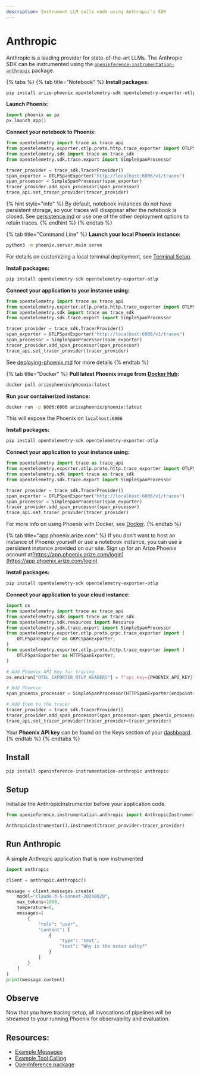 ```yaml
---
description: Instrument LLM calls made using Anthropic's SDK
---
```


# Anthropic

Anthropic is a leading provider for state-of-the-art LLMs. The Anthropic SDK can be instrumented using the [`openinference-instrumentation-anthropic`](https://github.com/Arize-ai/openinference/tree/main/python/instrumentation/openinference-instrumentation-anthropic) package.

{% tabs %}
{% tab title="Notebook" %}
**Install packages:**

```bash
pip install arize-phoenix opentelemetry-sdk opentelemetry-exporter-otlp
```

**Launch Phoenix:**

```python
import phoenix as px
px.launch_app()
```

**Connect your notebook to Phoenix:**

```python
from opentelemetry import trace as trace_api
from opentelemetry.exporter.otlp.proto.http.trace_exporter import OTLPSpanExporter
from opentelemetry.sdk import trace as trace_sdk
from opentelemetry.sdk.trace.export import SimpleSpanProcessor

tracer_provider = trace_sdk.TracerProvider()
span_exporter = OTLPSpanExporter("http://localhost:6006/v1/traces")
span_processor = SimpleSpanProcessor(span_exporter)
tracer_provider.add_span_processor(span_processor)
trace_api.set_tracer_provider(tracer_provider)
```

{% hint style="info" %}
By default, notebook instances do not have persistent storage, so your traces will disappear after the notebook is closed. See [persistence.md](../../deployment/persistence.md "mention") or use one of the other deployment options to retain traces.
{% endhint %}
{% endtab %}

{% tab title="Command Line" %}
**Launch your local Phoenix instance:**

```bash
python3 -m phoenix.server.main serve
```

For details on customizing a local terminal deployment, see [Terminal Setup](https://docs.arize.com/phoenix/setup/environments#terminal).

**Install packages:**

```bash
pip install opentelemetry-sdk opentelemetry-exporter-otlp
```

**Connect your application to your instance using:**

```python
from opentelemetry import trace as trace_api
from opentelemetry.exporter.otlp.proto.http.trace_exporter import OTLPSpanExporter
from opentelemetry.sdk import trace as trace_sdk
from opentelemetry.sdk.trace.export import SimpleSpanProcessor

tracer_provider = trace_sdk.TracerProvider()
span_exporter = OTLPSpanExporter("http://localhost:6006/v1/traces")
span_processor = SimpleSpanProcessor(span_exporter)
tracer_provider.add_span_processor(span_processor)
trace_api.set_tracer_provider(tracer_provider)
```

See [deploying-phoenix.md](../../deployment/deploying-phoenix.md "mention") for more details
{% endtab %}

{% tab title="Docker" %}
**Pull latest Phoenix image from** [**Docker Hub**](https://hub.docker.com/r/arizephoenix/phoenix)**:**

```bash
docker pull arizephoenix/phoenix:latest
```

**Run your containerized instance:**

```bash
docker run -p 6006:6006 arizephoenix/phoenix:latest
```

This will expose the Phoenix on `localhost:6006`

**Install packages:**

```bash
pip install opentelemetry-sdk opentelemetry-exporter-otlp
```

**Connect your application to your instance using:**

```python
from opentelemetry import trace as trace_api
from opentelemetry.exporter.otlp.proto.http.trace_exporter import OTLPSpanExporter
from opentelemetry.sdk import trace as trace_sdk
from opentelemetry.sdk.trace.export import SimpleSpanProcessor

tracer_provider = trace_sdk.TracerProvider()
span_exporter = OTLPSpanExporter("http://localhost:6006/v1/traces")
span_processor = SimpleSpanProcessor(span_exporter)
tracer_provider.add_span_processor(span_processor)
trace_api.set_tracer_provider(tracer_provider)
```

For more info on using Phoenix with Docker, see [Docker](anthropic.md#docker).
{% endtab %}

{% tab title="app.phoenix.arize.com" %}
If you don't want to host an instance of Phoenix yourself or use a notebook instance, you can use a persistent instance provided on our site. Sign up for an Arize Phoenix account at[https://app.phoenix.arize.com/login](https://app.phoenix.arize.com/login)

**Install packages:**

```bash
pip install opentelemetry-sdk opentelemetry-exporter-otlp
```

**Connect your application to your cloud instance:**

```python
import os
from opentelemetry import trace as trace_api
from opentelemetry.sdk import trace as trace_sdk
from opentelemetry.sdk.resources import Resource
from opentelemetry.sdk.trace.export import SimpleSpanProcessor
from opentelemetry.exporter.otlp.proto.grpc.trace_exporter import (
    OTLPSpanExporter as GRPCSpanExporter,
)
from opentelemetry.exporter.otlp.proto.http.trace_exporter import (
    OTLPSpanExporter as HTTPSpanExporter,
)

# Add Phoenix API Key for tracing
os.environ["OTEL_EXPORTER_OTLP_HEADERS"] = f"api_key={PHOENIX_API_KEY}"

# Add Phoenix
span_phoenix_processor = SimpleSpanProcessor(HTTPSpanExporter(endpoint="https://app.phoenix.arize.com/v1/traces"))

# Add them to the tracer
tracer_provider = trace_sdk.TracerProvider()
tracer_provider.add_span_processor(span_processor=span_phoenix_processor)
trace_api.set_tracer_provider(tracer_provider=tracer_provider)
```

Your **Phoenix API key** can be found on the Keys section of your [dashboard](https://app.phoenix.arize.com).
{% endtab %}
{% endtabs %}

## Install

```bash
pip install openinference-instrumentation-anthropic anthropic 
```

## Setup

Initialize the AnthropicInstrumentor before your application code.

```python
from openinference.instrumentation.anthropic import AnthropicInstrumentor

AnthropicInstrumentor().instrument(tracer_provider=tracer_provider)
```

## Run Anthropic

A simple Anthropic application that is now instrumented

```python
import anthropic

client = anthropic.Anthropic()

message = client.messages.create(
    model="claude-3-5-sonnet-20240620",
    max_tokens=1000,
    temperature=0,
    messages=[
        {
            "role": "user",
            "content": [
                {
                    "type": "text",
                    "text": "Why is the ocean salty?"
                }
            ]
        }
    ]
)
print(message.content)
```

## Observe

Now that you have tracing setup, all invocations of pipelines will be streamed to your running Phoenix for observability and evaluation.

## Resources:

* [Example Messages](https://github.com/Arize-ai/openinference/blob/main/python/instrumentation/openinference-instrumentation-anthropic/examples/sync\_messages.py)
* [Example Tool Calling](https://github.com/Arize-ai/openinference/blob/main/python/instrumentation/openinference-instrumentation-anthropic/examples/multiple\_tool\_calling.py)
* [OpenInference package](https://github.com/Arize-ai/openinference/tree/main/python/instrumentation/openinference-instrumentation-anthropic)

